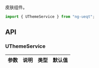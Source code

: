 皮肤组件。

```ts
import { UThemeService } from "ng-ueqt";
```

## API

### UThemeService

| 参数 | 说明 | 类型 | 默认值 |
| --- | --- | --- | --- |
